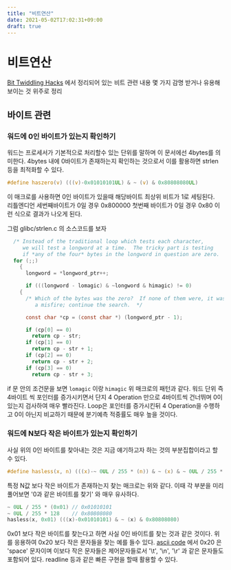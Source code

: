 ```yaml
---
title: "비트연산"
date: 2021-05-02T17:02:31+09:00
draft: true
---
```


# 비트연산

[Bit Twiddling Hacks](https://graphics.stanford.edu/~seander/bithacks.html)
에서 정리되어 있는 비트 관련 내용
몇 가지 감명 받거나 유용해보이는 것 위주로 정리


## 바이트 관련

### 워드에 0인 바이트가 있는지 확인하기

워드는 프로세서가 기본적으로 처리할수 있는 단위를 말하며 
이 문서에선 4bytes를 의미한다. 4bytes 내에 0바이트가 존재하는지 확인하는 
것으로서 이를 활용하면
strlen 등을 최적화할 수 있다.

```c
#define haszero(v) (((v)-0x01010101UL) & ~ (v) & 0x80808080UL)
```

이 매크로를 사용하면 0인 바이트가 있을때 해당바이트 최상위 비트가
1로 세팅된다.  
리틀엔디언 세번째바이트가 0일 경우 0x800000
첫번째 바이트가 0일 경우 0x80  이런 식으로 결과가 나오게 된다.

그럼 glibc/strlen.c 의 소스코드를 보자

```c
  /* Instead of the traditional loop which tests each character,
     we will test a longword at a time.  The tricky part is testing
     if *any of the four* bytes in the longword in question are zero.  */
  for (;;)
    {
      longword = *longword_ptr++;

      if (((longword - lomagic) & ~longword & himagic) != 0)
	{
	  /* Which of the bytes was the zero?  If none of them were, it was
	     a misfire; continue the search.  */

	  const char *cp = (const char *) (longword_ptr - 1);

	  if (cp[0] == 0)
	    return cp - str;
	  if (cp[1] == 0)
	    return cp - str + 1;
	  if (cp[2] == 0)
	    return cp - str + 2;
	  if (cp[3] == 0)
	    return cp - str + 3;
```

if 문 안의 조건문을 보면 `lomagic` 이랑 `himagic` 위 매크로의 패턴과 같다.
워드 단위 즉 4바이트 씩 포인터를 증가시키면서 단지 4 Operation 만으로
4바이트씩 건너뛰며 0이 있는지 검사하여 매우 빨라진다. 
Loop은  포인터를 증가시킨뒤 4 Operation을 수행하고 0이 아닌지 비교하기 때문에
분기예측 적중률도 매우 높을 것이다.


### 워드에 N보다 작은 바이트가 있는지 확인하기

사실 위의 0인 바이트를 찾아내는 것은  지금 얘기하고자 하는 것의 
부분집합이라고 할 수 있다.

```c
#define hasless(x, n) (((x)-~ 0UL / 255 * (n)) & ~ (x) & ~ 0UL / 255 * 128)
```
특정 N값 보다 작은 바이트가 존재하는지 찾는
매크로는 위와 같다. 이때 각 부분을 미리 풀어보면 '0과 같은 바이트를 찾기' 와 
매우 유사하다.

```c
~ 0UL / 255 * (0x01) // 0x01010101 
~ 0UL / 255 * 128    // 0x80808080
hasless(x, 0x01) (((x)-0x01010101) & ~ (x) & 0x80808080)
```
0x01 보다 작은 바이트를 찾는다고 하면 사실 0인 바이트를 찾는 것과 
같은 것이다.
위를 응용하여 0x20 보다 작은 문자들을 찾는 예를 들수 있다. 
[ascii code](https://ko.wikipedia.org/wiki/ASCII) 에서 0x20 은 'space' 문자이며
이보다 작은 문자들은 제어문자들로서 '\t', '\n', '\r' 과 같은 문자들도 포함되어 있다.
readline 등과 같은 빠른 구현을 할때 활용할 수 있다.



 
